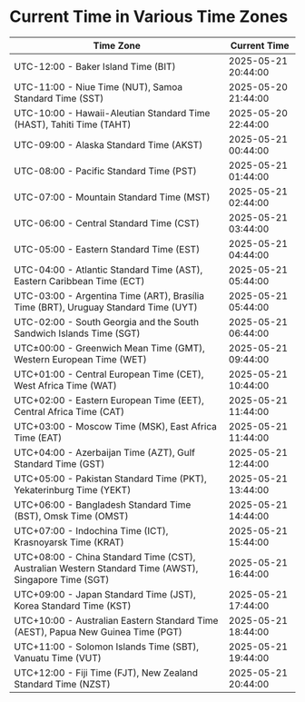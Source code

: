 # Current Time in Various Time Zones

| Time Zone | Current Time |
|-----------|--------------|
| UTC-12:00 - Baker Island Time (BIT) | 2025-05-21 20:44:00 |
| UTC-11:00 - Niue Time (NUT), Samoa Standard Time (SST) | 2025-05-20 21:44:00 |
| UTC-10:00 - Hawaii-Aleutian Standard Time (HAST), Tahiti Time (TAHT) | 2025-05-20 22:44:00 |
| UTC-09:00 - Alaska Standard Time (AKST) | 2025-05-21 00:44:00 |
| UTC-08:00 - Pacific Standard Time (PST) | 2025-05-21 01:44:00 |
| UTC-07:00 - Mountain Standard Time (MST) | 2025-05-21 02:44:00 |
| UTC-06:00 - Central Standard Time (CST) | 2025-05-21 03:44:00 |
| UTC-05:00 - Eastern Standard Time (EST) | 2025-05-21 04:44:00 |
| UTC-04:00 - Atlantic Standard Time (AST), Eastern Caribbean Time (ECT) | 2025-05-21 05:44:00 |
| UTC-03:00 - Argentina Time (ART), Brasília Time (BRT), Uruguay Standard Time (UYT) | 2025-05-21 05:44:00 |
| UTC-02:00 - South Georgia and the South Sandwich Islands Time (SGT) | 2025-05-21 06:44:00 |
| UTC±00:00 - Greenwich Mean Time (GMT), Western European Time (WET) | 2025-05-21 09:44:00 |
| UTC+01:00 - Central European Time (CET), West Africa Time (WAT) | 2025-05-21 10:44:00 |
| UTC+02:00 - Eastern European Time (EET), Central Africa Time (CAT) | 2025-05-21 11:44:00 |
| UTC+03:00 - Moscow Time (MSK), East Africa Time (EAT) | 2025-05-21 11:44:00 |
| UTC+04:00 - Azerbaijan Time (AZT), Gulf Standard Time (GST) | 2025-05-21 12:44:00 |
| UTC+05:00 - Pakistan Standard Time (PKT), Yekaterinburg Time (YEKT) | 2025-05-21 13:44:00 |
| UTC+06:00 - Bangladesh Standard Time (BST), Omsk Time (OMST) | 2025-05-21 14:44:00 |
| UTC+07:00 - Indochina Time (ICT), Krasnoyarsk Time (KRAT) | 2025-05-21 15:44:00 |
| UTC+08:00 - China Standard Time (CST), Australian Western Standard Time (AWST), Singapore Time (SGT) | 2025-05-21 16:44:00 |
| UTC+09:00 - Japan Standard Time (JST), Korea Standard Time (KST) | 2025-05-21 17:44:00 |
| UTC+10:00 - Australian Eastern Standard Time (AEST), Papua New Guinea Time (PGT) | 2025-05-21 18:44:00 |
| UTC+11:00 - Solomon Islands Time (SBT), Vanuatu Time (VUT) | 2025-05-21 19:44:00 |
| UTC+12:00 - Fiji Time (FJT), New Zealand Standard Time (NZST) | 2025-05-21 20:44:00 |
